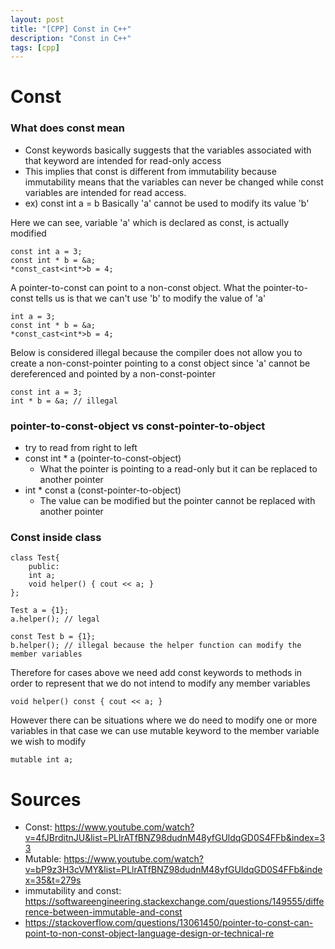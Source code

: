 ```yaml
---
layout: post
title: "[CPP] Const in C++"
description: "Const in C++"
tags: [cpp]
---
```

# Const
### What does const mean 
- Const keywords basically suggests that the variables associated with that keyword are intended for read-only access
- This implies that const is different from immutability because immutability means that the variables can never be changed while const variables are intended for read access.
- ex) const int a = b Basically 'a' cannot be used to modify its value 'b'

Here we can see, variable 'a' which is declared as const, is actually modified

```
const int a = 3;
const int * b = &a;
*const_cast<int*>b = 4; 
```

A pointer-to-const can point to a non-const object. What the pointer-to-const tells us is that we can't use 'b' to modify the value of 'a'

```
int a = 3;
const int * b = &a;
*const_cast<int*>b = 4; 
```

Below is considered illegal because the compiler does not allow you to create a non-const-pointer pointing to a const object since 'a' cannot be dereferenced and pointed by a non-const-pointer

```
const int a = 3; 
int * b = &a; // illegal 
```

### pointer-to-const-object vs const-pointer-to-object 
- try to read from right to left 
- const int * a (pointer-to-const-object)
    - What the pointer is pointing to a read-only but it can be replaced to another pointer
- int * const a (const-pointer-to-object)
    - The value can be modified but the pointer cannot be replaced with another pointer

### Const inside class

```
class Test{
    public:
    int a;
    void helper() { cout << a; }
};

Test a = {1};
a.helper(); // legal

const Test b = {1};
b.helper(); // illegal because the helper function can modify the member variables 
```

Therefore for cases above we need add const keywords to methods in order to represent that we do not intend to modify any member variables 

```
void helper() const { cout << a; }
```

However there can be situations where we do need to modify one or more variables in that case we can use mutable keyword to the member variable we wish to modify

```
mutable int a; 
```


# Sources
- Const: https://www.youtube.com/watch?v=4fJBrditnJU&list=PLlrATfBNZ98dudnM48yfGUldqGD0S4FFb&index=33
- Mutable: https://www.youtube.com/watch?v=bP9z3H3cVMY&list=PLlrATfBNZ98dudnM48yfGUldqGD0S4FFb&index=35&t=279s
- immutability and const: https://softwareengineering.stackexchange.com/questions/149555/difference-between-immutable-and-const
- https://stackoverflow.com/questions/13061450/pointer-to-const-can-point-to-non-const-object-language-design-or-technical-re
